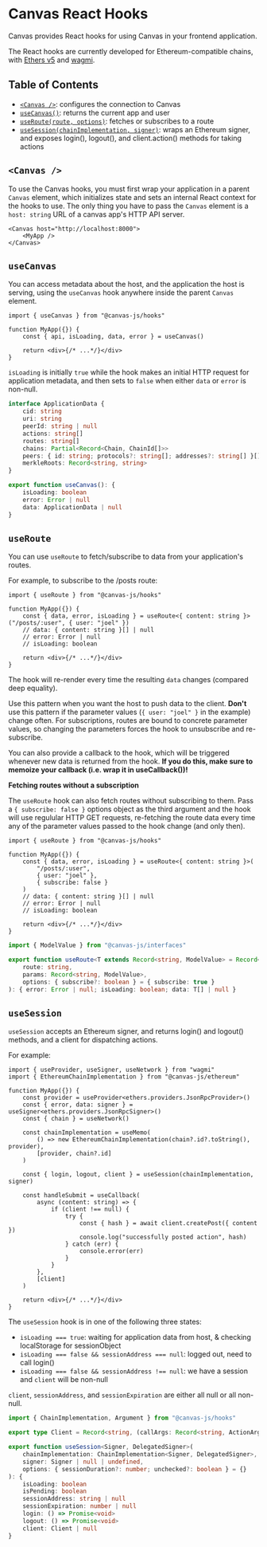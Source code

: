 # Canvas React Hooks

Canvas provides React hooks for using Canvas in your frontend
application.

The React hooks are currently developed for Ethereum-compatible
chains, with [Ethers v5](https://docs.ethers.org/v5/) and
[wagmi](https://wagmi.sh/).

## Table of Contents

- [`<Canvas />`](#canvas): configures the connection to Canvas
- [`useCanvas()`](#usecanvas): returns the current app and user
- [`useRoute(route, options)`](#useroute): fetches or subscribes to a route
- [`useSession(chainImplementation, signer)`](#usesession): wraps an Ethereum signer, and exposes login(), logout(), and client.action() methods for taking actions

## `<Canvas />`

To use the Canvas hooks, you must first wrap your application in a parent `Canvas` element, which initializes state and sets an internal React context for the hooks to use. The only thing you have to pass the `Canvas` element is a `host: string` URL of a canvas app's HTTP API server.

```tsx
<Canvas host="http://localhost:8000">
	<MyApp />
</Canvas>
```

## `useCanvas`

You can access metadata about the host, and the application the host is serving, using the `useCanvas` hook anywhere inside the parent `Canvas` element.

```tsx
import { useCanvas } from "@canvas-js/hooks"

function MyApp({}) {
	const { api, isLoading, data, error } = useCanvas()

	return <div>{/* ...*/}</div>
}
```

`isLoading` is initially `true` while the hook makes an initial HTTP request for application metadata, and then sets to `false` when either `data` or `error` is non-null.

```ts
interface ApplicationData {
	cid: string
	uri: string
	peerId: string | null
	actions: string[]
	routes: string[]
	chains: Partial<Record<Chain, ChainId[]>>
	peers: { id: string; protocols?: string[]; addresses?: string[] }[]
	merkleRoots: Record<string, string>
}

export function useCanvas(): {
	isLoading: boolean
	error: Error | null
	data: ApplicationData | null
}
```

## `useRoute`

You can use `useRoute` to fetch/subscribe to data from your application's routes.

For example, to subscribe to the /posts route:

```tsx
import { useRoute } from "@canvas-js/hooks"

function MyApp({}) {
	const { data, error, isLoading } = useRoute<{ content: string }>("/posts/:user", { user: "joel" })
	// data: { content: string }[] | null
	// error: Error | null
	// isLoading: boolean

	return <div>{/* ...*/}</div>
}
```

The hook will re-render every time the resulting `data` changes (compared deep equality).

Use this pattern when you want the host to push data to the client. **Don't** use this pattern if the parameter values (`{ user: "joel" }` in the example) change often. For subscriptions, routes are bound to concrete parameter values, so changing the parameters forces the hook to unsubscribe and re-subscribe.

You can also provide a callback to the hook, which will be triggered whenever new data is returned from the hook. **If you do this, make sure to memoize your callback (i.e. wrap it in useCallback())!**

**Fetching routes without a subscription**

The `useRoute` hook can also fetch routes without subscribing to them. Pass a `{ subscribe: false }` options object as the third argument and the hook will use regulular HTTP GET requests, re-fetching the route data every time any of the parameter values passed to the hook change (and only then).

```tsx
import { useRoute } from "@canvas-js/hooks"

function MyApp({}) {
	const { data, error, isLoading } = useRoute<{ content: string }>(
		"/posts/:user",
		{ user: "joel" },
		{ subscribe: false }
	)
	// data: { content: string }[] | null
	// error: Error | null
	// isLoading: boolean

	return <div>{/* ...*/}</div>
}
```

```ts
import { ModelValue } from "@canvas-js/interfaces"

export function useRoute<T extends Record<string, ModelValue> = Record<string, ModelValue>>(
	route: string,
	params: Record<string, ModelValue>,
	options: { subscribe?: boolean } = { subscribe: true }
): { error: Error | null; isLoading: boolean; data: T[] | null }
```

## `useSession`

`useSession` accepts an Ethereum signer, and returns login() and
logout() methods, and a client for dispatching actions.

For example:

```tsx
import { useProvider, useSigner, useNetwork } from "wagmi"
import { EthereumChainImplementation } from "@canvas-js/ethereum"

function MyApp({}) {
	const provider = useProvider<ethers.providers.JsonRpcProvider>()
	const { error, data: signer } = useSigner<ethers.providers.JsonRpcSigner>()
	const { chain } = useNetwork()

	const chainImplementation = useMemo(
		() => new EthereumChainImplementation(chain?.id?.toString(), provider),
		[provider, chain?.id]
	)

	const { login, logout, client } = useSession(chainImplementation, signer)

	const handleSubmit = useCallback(
		async (content: string) => {
			if (client !== null) {
				try {
					const { hash } = await client.createPost({ content })
					console.log("successfully posted action", hash)
				} catch (err) {
					console.error(err)
				}
			}
		},
		[client]
	)

	return <div>{/* ...*/}</div>
}
```

The `useSession` hook is in one of the following three states:

- `isLoading === true`: waiting for application data from host, & checking localStorage for sessionObject
- `isLoading === false && sessionAddress === null`: logged out, need to call login()
- `isLoading === false && sessionAddress !== null`: we have a session and `client` will be non-null

`client`, `sessionAddress`, and `sessionExpiration` are either all null or all non-null.

```ts
import { ChainImplementation, Argument } from "@canvas-js/hooks"

export type Client = Record<string, (callArgs: Record<string, ActionArgument>) => Promise<{ hash: string }>>

export function useSession<Signer, DelegatedSigner>(
	chainImplementation: ChainImplementation<Signer, DelegatedSigner>,
	signer: Signer | null | undefined,
	options: { sessionDuration?: number; unchecked?: boolean } = {}
): {
	isLoading: boolean
	isPending: boolean
	sessionAddress: string | null
	sessionExpiration: number | null
	login: () => Promise<void>
	logout: () => Promise<void>
	client: Client | null
}
```

